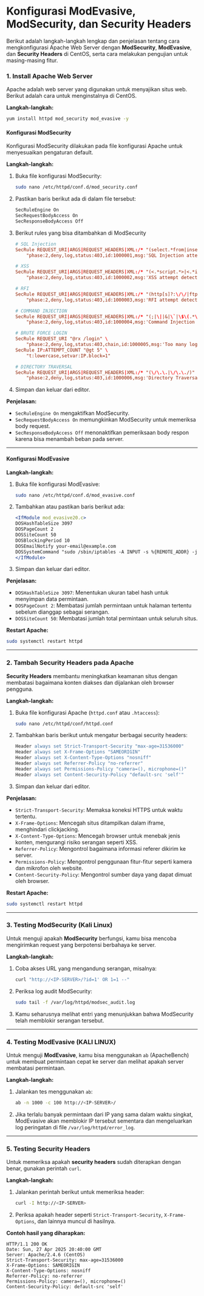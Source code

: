 # Konfigurasi ModEvasive, ModSecurity, dan Security Headers
Berikut adalah langkah-langkah lengkap dan penjelasan tentang cara mengkonfigurasi Apache Web Server dengan **ModSecurity**, **ModEvasive**, dan **Security Headers** di CentOS, serta cara melakukan pengujian untuk masing-masing fitur.

### 1. **Install Apache Web Server**
   Apache adalah web server yang digunakan untuk menyajikan situs web. Berikut adalah cara untuk menginstalnya di CentOS.

   **Langkah-langkah:**
   ```bash
   yum install httpd mod_security mod_evasive -y
   ```

#### **Konfigurasi ModSecurity**
   Konfigurasi ModSecurity dilakukan pada file konfigurasi Apache untuk menyesuaikan pengaturan default.

   **Langkah-langkah:**
   1. Buka file konfigurasi ModSecurity:
      ```bash
      sudo nano /etc/httpd/conf.d/mod_security.conf
      ```
   2. Pastikan baris berikut ada di dalam file tersebut:
      ```apache
      SecRuleEngine On
      SecRequestBodyAccess On
      SecResponseBodyAccess Off
      ```
   3. Berikut rules yang bisa ditambahkan di ModSecurity
        ```conf
        # SQL Injection
        SecRule REQUEST_URI|ARGS|REQUEST_HEADERS|XML:/* "(select.*from|insert.*into|union.*select.*from|drop.*table|update.*set|--|#|;|/\*|\*/)" \
            "phase:2,deny,log,status:403,id:1000001,msg:'SQL Injection attempt detected'"

        # XSS
        SecRule REQUEST_URI|ARGS|REQUEST_HEADERS|XML:/* "(<.*script.*>|<.*iframe.*>|<.*object.*>|<.*applet.*>)" \
            "phase:2,deny,log,status:403,id:1000002,msg:'XSS attempt detected'"

        # RFI
        SecRule REQUEST_URI|ARGS|REQUEST_HEADERS|XML:/* "(http[s]?:\/\/|ftp:\/\/|file:\/\/)" \
            "phase:2,deny,log,status:403,id:1000003,msg:'RFI attempt detected'"

        # COMMAND INJECTION
        SecRule REQUEST_URI|ARGS|REQUEST_HEADERS|XML:/* "(;|\||&|\`|\$\(.*\))" \
            "phase:2,deny,log,status:403,id:1000004,msg:'Command Injection attempt detected'"

        # BRUTE FORCE LOGIN
        SecRule REQUEST_URI "@rx /login" \
            "phase:2,deny,log,status:403,chain,id:1000005,msg:'Too many login attempts, brute force detected'"
        SecRule IP:ATTEMPT_COUNT "@gt 5" \
            "t:lowercase,setvar:IP.block=1"

        # DIRECTORY TRAVERSAL
        SecRule REQUEST_URI|ARGS|REQUEST_HEADERS|XML:/* "(\/\.\.|\/\.\./)" \
            "phase:2,deny,log,status:403,id:1000006,msg:'Directory Traversal attempt detected'"
        ```

   3. Simpan dan keluar dari editor.

   **Penjelasan:**  
   - `SecRuleEngine On` mengaktifkan ModSecurity.
   - `SecRequestBodyAccess On` memungkinkan ModSecurity untuk memeriksa body request.
   - `SecResponseBodyAccess Off` menonaktifkan pemeriksaan body respon karena bisa menambah beban pada server.
---
#### **Konfigurasi ModEvasive**
   **Langkah-langkah:**
   1. Buka file konfigurasi ModEvasive:
      ```bash
      sudo nano /etc/httpd/conf.d/mod_evasive.conf
      ```
   2. Tambahkan atau pastikan baris berikut ada:
      ```apache
      <IfModule mod_evasive20.c>
      DOSHashTableSize 3097
      DOSPageCount 2
      DOSSiteCount 50
      DOSBlockingPeriod 10
      DOSEmailNotify your-email@example.com
      DOSSystemCommand "sudo /sbin/iptables -A INPUT -s %{REMOTE_ADDR} -j DROP"
      </IfModule>
      ```
   3. Simpan dan keluar dari editor.

   **Penjelasan:**
   - `DOSHashTableSize 3097`: Menentukan ukuran tabel hash untuk menyimpan data permintaan.
   - `DOSPageCount 2`: Membatasi jumlah permintaan untuk halaman tertentu sebelum dianggap sebagai serangan.
   - `DOSSiteCount 50`: Membatasi jumlah total permintaan untuk seluruh situs.

   **Restart Apache:**
   ```bash
   sudo systemctl restart httpd
   ```
---
### 2. **Tambah Security Headers pada Apache**
   **Security Headers** membantu meningkatkan keamanan situs dengan membatasi bagaimana konten diakses dan dijalankan oleh browser pengguna.

   **Langkah-langkah:**
   1. Buka file konfigurasi Apache (`httpd.conf` atau `.htaccess`):
      ```bash
      sudo nano /etc/httpd/conf/httpd.conf
      ```
   2. Tambahkan baris berikut untuk mengatur berbagai security headers:
      ```apache
      Header always set Strict-Transport-Security "max-age=31536000"
      Header always set X-Frame-Options "SAMEORIGIN"
      Header always set X-Content-Type-Options "nosniff"
      Header always set Referrer-Policy "no-referrer"
      Header always set Permissions-Policy "camera=(), microphone=()"
      Header always set Content-Security-Policy "default-src 'self'"
      ```
   3. Simpan dan keluar dari editor.

   **Penjelasan:**
   - `Strict-Transport-Security`: Memaksa koneksi HTTPS untuk waktu tertentu.
   - `X-Frame-Options`: Mencegah situs ditampilkan dalam iframe, menghindari clickjacking.
   - `X-Content-Type-Options`: Mencegah browser untuk menebak jenis konten, mengurangi risiko serangan seperti XSS.
   - `Referrer-Policy`: Mengontrol bagaimana informasi referer dikirim ke server.
   - `Permissions-Policy`: Mengontrol penggunaan fitur-fitur seperti kamera dan mikrofon oleh website.
   - `Content-Security-Policy`: Mengontrol sumber daya yang dapat dimuat oleh browser.

   **Restart Apache:**
   ```bash
   sudo systemctl restart httpd
   ```
---
### 3. **Testing ModSecurity** (Kali Linux)
   Untuk menguji apakah **ModSecurity** berfungsi, kamu bisa mencoba mengirimkan request yang berpotensi berbahaya ke server.

   **Langkah-langkah:**
   1. Coba akses URL yang mengandung serangan, misalnya:
      ```bash
      curl "http://<IP-SERVER>/?id=1' OR 1=1 --"
      ```
   2. Periksa log audit ModSecurity:
      ```bash
      sudo tail -f /var/log/httpd/modsec_audit.log
      ```
   3. Kamu seharusnya melihat entri yang menunjukkan bahwa ModSecurity telah memblokir serangan tersebut.
---

### 4. **Testing ModEvasive** (KALI LINUX)
   Untuk menguji **ModEvasive**, kamu bisa menggunakan `ab` (ApacheBench) untuk membuat permintaan cepat ke server dan melihat apakah server membatasi permintaan.

   **Langkah-langkah:**
   1. Jalankan tes menggunakan `ab`:
      ```bash
      ab -n 1000 -c 100 http://<IP-SERVER>/
      ```
   2. Jika terlalu banyak permintaan dari IP yang sama dalam waktu singkat, ModEvasive akan memblokir IP tersebut sementara dan mengeluarkan log peringatan di file `/var/log/httpd/error_log`.
---

### 5. **Testing Security Headers**
   Untuk memeriksa apakah **security headers** sudah diterapkan dengan benar, gunakan perintah `curl`.

   **Langkah-langkah:**
   1. Jalankan perintah berikut untuk memeriksa header:
      ```bash
      curl -I http://<IP-SERVER>
      ```
   2. Periksa apakah header seperti `Strict-Transport-Security`, `X-Frame-Options`, dan lainnya muncul di hasilnya.

   **Contoh hasil yang diharapkan:**
   ```plaintext
   HTTP/1.1 200 OK
   Date: Sun, 27 Apr 2025 20:40:00 GMT
   Server: Apache/2.4.6 (CentOS)
   Strict-Transport-Security: max-age=31536000
   X-Frame-Options: SAMEORIGIN
   X-Content-Type-Options: nosniff
   Referrer-Policy: no-referrer
   Permissions-Policy: camera=(), microphone=()
   Content-Security-Policy: default-src 'self'
   ```
